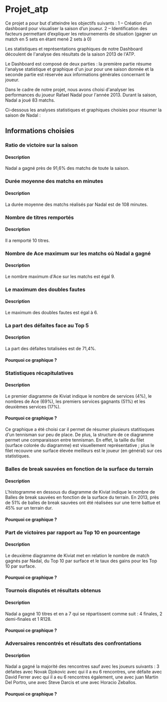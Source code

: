 # Projet_atp
Ce projet a pour but d'atteindre les objectifs suivants : 1 – Création d’un dashboard pour visualiser la saison d’un joueur. 2 – Identification des facteurs permettant d’expliquer les retournements de situation (gagner un match en 5 sets en étant mené 2 sets à 0)

Les statistiques et représentations graphiques de notre Dashboard découlent de l'analyse des résultats de la saison 2013 de l'ATP.

Le Dashboard est composé de deux parties : la première partie résume l'analyse statistique et graphique d'un jour pour une saison donnée et la seconde partie est réservée aux informations générales concernant le joueur.

Dans le cadre de notre projet, nous avons choisi d'analyser les performances du joueur Rafael Nadal pour l'année 2013. Durant la saison, Nadal a joué 83 matchs.

Ci-dessous les analyses statistiques et graphiques choisies pour résumer la saison de Nadal :

## Informations choisies 

### Ratio de victoire sur la saison 
#### Description
Nadal a gagné près de 91,6% des matchs de toute la saison.

### Durée moyenne des matchs en minutes
#### Description
La durée moyenne des matchs réalisés par Nadal est de 108 minutes.

### Nombre de titres remportés
#### Description
Il a remporté 10 titres. 

### Nombre de Ace maximum sur les matchs où Nadal a gagné
#### Description
Le nombre maximum d'Ace sur les matchs est égal 9.

### Le maximum des doubles fautes
#### Description
Le maximum des doubles fautes est égal à 6.

### La part des défaites face au Top 5
#### Description
La part des défaites totalisées est de 71,4%.
#### Pourquoi ce graphique ?

### Statistiques récapitulatives
#### Description
Le premier diagramme de Kiviat indique le nombre de services (4%),  le nombres de Ace (69%), les premiers services gagnants (51%) et les deuxièmes services (17%).
#### Pourquoi ce graphique ? 
Ce graphique a été choisi car il permet de résumer plusieurs statitisques d'un tennisman sur peu de place. De plus, la structure de ce diagramme permet une comparaisson entre tennisman. En effet, la taille du filet (surface colorée du diagramme) est visuellement représentative ; plus le filet recouvre une surface élevée meilleurs est le joueur (en général) sur ces statistiques.

### Balles de break sauvées en fonction de la surface du terrain
#### Description
L'histogramme en dessous du diagramme de Kiviat indique le nombre de Balles de break sauvées en fonction de la surface du terrain. En 2013, près de 51% de balles de break sauvées ont été réalisées sur une terre battue et 45% sur un terrain dur.
#### Pourquoi ce graphique ?

### Part de victoires par rapport au Top 10 en pourcentage
#### Description
Le deuxième diagramme de Kiviat met en relation le nombre de match gagnés par Nadal, du Top 10 par surface et le taux des gains pour les Top 10 par surface.
#### Pourquoi ce graphique ?

### Tournois disputés et résultats obtenus
#### Description
Nadal a gagné 10 titres et en a 7 qui se répartissent comme suit : 4 finales, 2 demi-finales et 1 R128.
#### Pourquoi ce graphique ?

### Adversaires rencontrés et résultats des confrontations
#### Description
Nadal a gagné la majorité des rencontres sauf avec les joueurs suivants : 3 défaites avec Novak Djokovic avec qui il a eu 6 rencontres, une défaite avec David Ferrer avec qui il a eu 6 rencontres également, une avec juan Martin Del Portro, une avec Steve Darcis et une avec Horacio Zeballos.
#### Pourquoi ce graphique ?









